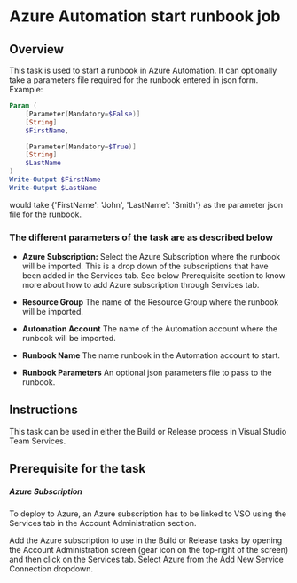 # Azure Automation start runbook job

## Overview

This task is used to start a runbook in Azure Automation. It can optionally take a parameters file required for the runbook entered in json form.
Example:

```PowerShell
Param (
    [Parameter(Mandatory=$False)]
    [String]
    $FirstName,

    [Parameter(Mandatory=$True)]
    [String]
    $LastName
)
Write-Output $FirstName
Write-Output $LastName
```
would take {'FirstName': 'John', 'LastName': 'Smith'} as the parameter json file for the runbook.

### The different parameters of the task are as described below

- **Azure Subscription:** Select the Azure Subscription where the runbook will be imported. This is a drop down of the subscriptions that have been added in the Services tab. See below Prerequisite section to know more about how to add Azure subscription through Services tab.

- **Resource Group** The name of the Resource Group where the runbook will be imported.

- **Automation Account** The name of the Automation account where the runbook will be imported.

- **Runbook Name** The name runbook in the Automation account to start.

- **Runbook Parameters** An optional json parameters file to pass to the runbook.


## Instructions

This task can be used in either the Build or Release process in Visual Studio Team Services.

## Prerequisite for the task

##### Azure Subscription
To deploy to Azure, an Azure subscription has to be linked to VSO using the Services tab in the Account Administration section.

Add the Azure subscription to use in the Build or Release tasks by opening the Account Administration screen (gear icon on the top-right of the screen) and then click on the Services tab. Select Azure from the Add New Service Connection dropdown.

